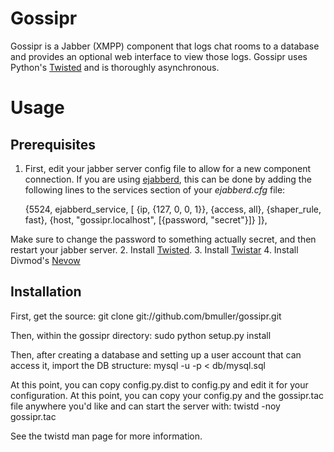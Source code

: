 # Gossipr
Gossipr is a Jabber (XMPP) component that logs chat rooms to a database and provides an optional web interface to view those logs.  Gossipr uses Python's [Twisted](http://twistedmatrix.com) and is thoroughly asynchronous.

# Usage

## Prerequisites
1. First, edit your jabber server config file to allow for a new component connection.  If you are using [ejabberd](http://www.ejabberd.im/), this can be done by adding the following lines to the services section of your *ejabberd.cfg* file:

      {5524, ejabberd_service, [ {ip, {127, 0, 0, 1}}, {access, all}, {shaper_rule, fast}, {host, "gossipr.localhost", [{password, "secret"}]} ]},

Make sure to change the password to something actually secret, and then restart your jabber server.
2. Install [Twisted](http://twistedmatrix.com).
3. Install [Twistar](http://findingscience.com/twistar/)
4. Install Divmod's [Nevow](http://divmod.org)

## Installation
First, get the source:
    git clone git://github.com/bmuller/gossipr.git

Then, within the gossipr directory:
    sudo python setup.py install

Then, after creating a database and setting up a user account that can access it, import the DB structure:
    mysql -u <user> -p <dbname> < db/mysql.sql

At this point, you can copy config.py.dist to config.py and edit it for your configuration.  At this point, you can copy your config.py and the gossipr.tac file anywhere you'd like and can start the server with:
    twistd -noy gossipr.tac

See the twistd man page for more information.